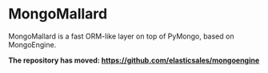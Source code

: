 MongoMallard
============

MongoMallard is a fast ORM-like layer on top of PyMongo, based on MongoEngine.

**The repository has moved:  https://github.com/elasticsales/mongoengine**

